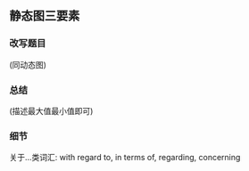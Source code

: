 ## 静态图三要素

### 改写题目
(同动态图)

### 总结
(描述最大值最小值即可)

### 细节

关于...类词汇: with regard to, in terms of, regarding, concerning


